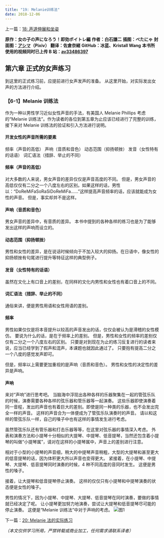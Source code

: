 ```yaml
---
title: "19: Melanie训练法"
date: 2018-12-06
---
```


上一篇：[18: 声道伸展和坐姿](18.md)

**原作：女の子の声になろう！即効ボイトレ編**
**作者：白石謙二**
**插图：べたにゃ**
**封面图：[アシマ](https://www.pixiv.net/users/2642047)（Pixiv）**
**翻译：佐倉奈緒**
**GitHub：冰蓝、Kristall Wang**
**本书所使用的视频同时已上传 B 站：[av33486397](https://www.bilibili.com/video/av33486397)**

## 第六章 正式的女声练习

到这里的正式练习前，应提前进行女声发声的准备。
从这里开始，对实际发出女声的方法进行介绍。

### 【6-1】Melanie 训练法

作为一种以男性学习近似女性声音的手法，有美国人 Melanie Phillips 考虑的“Melanie 训练法”。作为读者的各位到第五章为止应该已经进行了完整的训练，接下来对 Melanie 训练法的验证和引入方法进行说明。

#### 开发女性的声音所需的要素

频率（声音的高低）
声响（音质和音色）
动态范围（抑扬顿挫）
发音（女性特有的话语）
词汇语法（措辞、举止的不同）

#### 频率（声音的高低）

对大多数的人来说，男女声音的差异仅仅是声音高度的不同。
但是，男女声音的高低仅仅有二分之一个八度左右的区别。如果这样的话，男性以：“DoReMiFaSoRaSiDoReMiFa……”这样提高声音频率的话，应该就能成为女性的声音。
但是，事实却并不是这样。

#### 声响（音质和音色）

男女声音的差异中，有音质的差异。
本书中提到的各种各样的练习也是为了能够发出这样的声响而设立的。

#### 动态范围（抑扬顿挫）

男性和女性的差异，是在说话时候倾向于不加入较大的抑扬。在日语中，像女性的抑扬顿挫有句尾进行提升等特征这样的典型例子。

#### 发音（女性特有的话语）

虽然在文化上有口音上的差别，在同样的文化内男性和女性也有着口音上的不同。

#### 词汇语法（措辞、举止的不同）

通俗来讲，便是男性用语和女性用语的差别。

#### 频率

男性如果仅仅是将本音提升以较高的声音发出的话，仅仅会被认为是滑稽的女性模仿。
要说为什么的话，是在于频率上的差别。
但是，男性和女性的频率的差别仅仅有二分之一个八度左右的区别。
只要是对到现在为止的练习反复进行的读者来说，应当已经学到了假声和混声，本课题也就因此通过了。
只要抱有提高二分之一个八度的感觉发声即可。

但是，频率以上需要更加重视的是声响（音质和音色）。
男性和女性的决定性的差异是声响。

#### 声响

来对“声响”进行思考吧。
当脑海中浮现出各种各样的乐器聚集在一起的管弦乐队的时候，演奏需要各种各样的弦乐器和管乐器等一起演奏。
这些乐器即使演奏着同一音程，发出的声音也有着巨大的差别。即使是同一种类的乐器，也不会发出完全一样的声音。
这样的声音合为一体便成为了管弦乐队演奏时的声音。
请以和这样的管弦乐队一样，自己的嗓子中也有这样的事情发生进行考虑。

虽然管弦乐队还有管乐器和打击乐器等等，在这里对弦乐器的事情深入考虑。
外表和演奏方法和小提琴十分相似的大提琴、中提琴、低音提琴，当然还包含着小提琴的叫做“小提琴属”，请对在这样的小提琴属中，声音上的差别进行注意。

相对于小型的小提琴的声音细，稍大的中提琴声音稍粗，大型的大提琴和甚至更大的低音提琴的话，因为体积更大所以声音也变得更大。
紧接着，在小提琴、中提琴、大提琴、低音提琴同时演奏的时候，4 种不同高度的音同时发生。
这便是男性的嗓子。

接着，让大提琴和低音提琴停止演奏。
这样的仅仅只有小提琴和中提琴演奏的状态便是女性的嗓子。

男性的情况下，因为小提琴、中提琴、大提琴、低音提琴在同时演奏，要做的事情就已经决定了呢。
让小提琴更加努力地演奏，尝试让大提琴和低音提琴尽可能的停止演奏。
这便是“Melanie 训练法”中对于声响的考虑。
![图1](/img/19/1.png)

下一篇：[20: Melanie 法的实际练习](20.md)

_（本文仅供学习所用，严禁转载或商业加工，任何需求请联系译者）_
